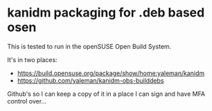# kanidm packaging for .deb based osen

This is tested to run in the openSUSE Open Build System.

It's in two places:

- https://build.opensuse.org/package/show/home:yaleman/kanidm
- https://github.com/yaleman/kanidm-obs-builddebs

Github's so I can keep a copy of it in a place I can sign and have MFA control over...
